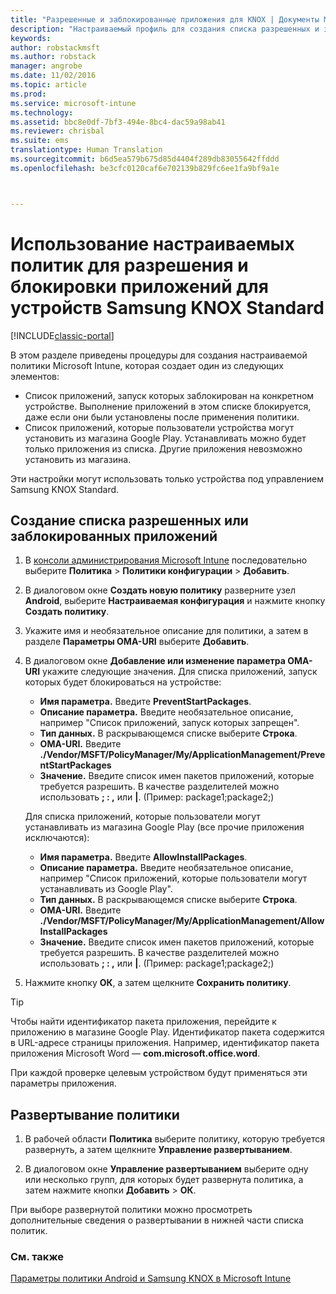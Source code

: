 ```yaml
---
title: "Разрешенные и заблокированные приложения для KNOX | Документы Майкрософт"
description: "Настраиваемый профиль для создания списка разрешенных и заблокированных приложений для KNOX."
keywords: 
author: robstackmsft
ms.author: robstack
manager: angrobe
ms.date: 11/02/2016
ms.topic: article
ms.prod: 
ms.service: microsoft-intune
ms.technology: 
ms.assetid: bbc8e0df-7bf3-494e-8bc4-dac59a98ab41
ms.reviewer: chrisbal
ms.suite: ems
translationtype: Human Translation
ms.sourcegitcommit: b6d5ea579b675d85d4404f289db83055642ffddd
ms.openlocfilehash: be3cfc0120caf6e702139b829fc6ee1fa9bf9a1e



---
```

# <a name="use-custom-policies-to-allow-and-block-apps-for-samsung-knox-standard-devices"></a>Использование настраиваемых политик для разрешения и блокировки приложений для устройств Samsung KNOX Standard

[!INCLUDE[classic-portal](../includes/classic-portal.md)]

В этом разделе приведены процедуры для создания настраиваемой политики Microsoft Intune, которая создает один из следующих элементов:

- Список приложений, запуск которых заблокирован на конкретном устройстве. Выполнение приложений в этом списке блокируется, даже если они были установлены после применения политики.
- Список приложений, которые пользователи устройства могут установить из магазина Google Play. Устанавливать можно будет только приложения из списка. Другие приложения невозможно установить из магазина.

Эти настройки могут использовать только устройства под управлением Samsung KNOX Standard.

## <a name="to-create-an-allowed-or-blocked-app-list"></a>Создание списка разрешенных или заблокированных приложений

1. В [консоли администрирования Microsoft Intune](https://manage.microsoft.com/) последовательно выберите **Политика** &gt; **Политики конфигурации** &gt; **Добавить**.
2. В диалоговом окне **Создать новую политику** разверните узел **Android**, выберите **Настраиваемая конфигурация** и нажмите кнопку **Создать политику**.
3. Укажите имя и необязательное описание для политики, а затем в разделе **Параметры OMA-URI** выберите **Добавить**.
4. В диалоговом окне **Добавление или изменение параметра OMA-URI** укажите следующие значения. Для списка приложений, запуск которых будет блокироваться на устройстве:
    
    - **Имя параметра.** Введите **PreventStartPackages**.
    - **Описание параметра.** Введите необязательное описание, например "Список приложений, запуск которых запрещен".
    -   **Тип данных.** В раскрывающемся списке выберите **Строка**.
    -   **OMA-URI.** Введите **./Vendor/MSFT/PolicyManager/My/ApplicationManagement/PreventStartPackages**
    -   **Значение.** Введите список имен пакетов приложений, которые требуется разрешить. В качестве разделителей можно использовать **; : ,** или **|**. (Пример: package1;package2;)

    Для списка приложений, которые пользователи могут устанавливать из магазина Google Play (все прочие приложения исключаются):

    - **Имя параметра.** Введите **AllowInstallPackages**.
    - **Описание параметра.** Введите необязательное описание, например "Список приложений, которые пользователи могут устанавливать из Google Play".
    - **Тип данных.** В раскрывающемся списке выберите **Строка**.
    - **OMA-URI.** Введите **./Vendor/MSFT/PolicyManager/My/ApplicationManagement/AllowInstallPackages**
    - **Значение.** Введите список имен пакетов приложений, которые требуется разрешить. В качестве разделителей можно использовать **; : ,** или **|**. (Пример: package1;package2;)

4. Нажмите кнопку **ОК**, а затем щелкните **Сохранить политику**. 

>[!TIP]
> Чтобы найти идентификатор пакета приложения, перейдите к приложению в магазине Google Play. Идентификатор пакета содержится в URL-адресе страницы приложения. Например, идентификатор пакета приложения Microsoft Word — **com.microsoft.office.word**.

При каждой проверке целевым устройством будут применяться эти параметры приложения.


## <a name="deploy-the-policy"></a>Развертывание политики

1.  В рабочей области **Политика** выберите политику, которую требуется развернуть, а затем щелкните **Управление развертыванием**.

2.  В диалоговом окне **Управление развертыванием** выберите одну или несколько групп, для которых будет развернута политика, а затем нажмите кнопки **Добавить** &gt; **ОК**.

 
При выборе развернутой политики можно просмотреть дополнительные сведения о развертывании в нижней части списка политик.

### <a name="see-also"></a>См. также
[Параметры политики Android и Samsung KNOX в Microsoft Intune](android-policy-settings-in-microsoft-intune.md)



<!--HONumber=Dec16_HO2-->


